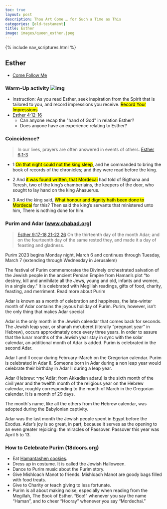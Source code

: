 ```yaml
---
toc: true
layout: post
description: Thou Art Come … for Such a Time as This
categories: [old-testament]
title: Esther
image: images/queen_esther.jpeg
---
```

{% include nav_scriptures.html %}

## Esther
- [Come Follow Me](https://www.churchofjesuschrist.org/study/manual/come-follow-me-for-sunday-school-old-testament-2022/31?lang=eng) 

### Warm-Up activity ![img]({{site.baseurl}}/images/queen_esther.jpeg) 
- Instruction: As you read Esther, seek inspiration from the Spirit that is tailored to you, and record impressions you receive.  <mark>Record Your Impressions</mark>
- [Esther 4:12-16](https://www.churchofjesuschrist.org/study/scriptures/ot/esth/4.12-16?lang=eng#p11)
    - Can anyone recap the "hand of God" in relation Esther?
    - Does anyone have an experience relating to Esther?

### Coincidence? 
> In our lives, prayers are often answered in events of others. [Esther 6:1-3](https://www.churchofjesuschrist.org/study/scriptures/ot/esth/6.1-3?lang=eng)
- 1 <mark>On that night could not the king sleep</mark>, and he commanded to bring the book of records of the chronicles; and they were read before the king.

- 2 And <mark>it was found written, that Mordecai</mark> had told of Bigthana and Teresh, two of the king’s chamberlains, the keepers of the door, who sought to lay hand on the king Ahasuerus.

- 3 And the king said, <mark>What honour and dignity hath been done to Mordecai</mark> for this? Then said the king’s servants that ministered unto him, There is nothing done for him.


### Purim and Adar (www.chabad.org)
> [Esther 9:17-18,21-22,26](https://www.churchofjesuschrist.org/study/scriptures/ot/esth/9.17-18,21-22,26?lang=eng) On the thirteenth day of the month Adar; and on the fourteenth day of the same rested they, and made it a day of feasting and gladness.

Purim 2023 begins Monday night, March 6 and continues through Tuesday, March 7 (extending through Wednesday in Jerusalem)

The festival of Purim commemorates the Divinely orchestrated salvation of the Jewish people in the ancient Persian Empire from Haman’s plot “to destroy, kill and annihilate all the Jews, young and old, infants and women, in a single day.” It is celebrated with Megillah readings, gifts of food, charity, feasting, and merriment. Read more about Purim

Adar is known as a month of celebration and happiness, the late-winter month of Adar contains the joyous holiday of Purim. Purim, however, isn’t the only thing that makes Adar special

Adar is the only month in the Jewish calendar that comes back for seconds. The Jewish leap year, or shanah me’uberet (literally “pregnant year” in Hebrew), occurs approximately once every three years. In order to assure that the lunar months of the Jewish year stay in sync with the solar calendar, an additional month of Adar is added. Purim is celebrated in the second Adar.

Adar I and II occur during February–March on the Gregorian calendar.  Purim is celebrated in Adar II.  Someone born in Adar during a non leap year would celebrate their birthday in Adar II during a leap year.

Adar (Hebrew: אֲדָר ʾAdār; from Akkadian adaru) is the sixth month of the civil year and the twelfth month of the religious year on the Hebrew calendar, roughly corresponding to the month of March in the Gregorian calendar. It is a month of 29 days.

The month's name, like all the others from the Hebrew calendar, was adopted during the Babylonian captivity.

Adar was the last month the Jewish people spent in Egypt before the Exodus. Adar’s joy is so great, in part, because it serves as the opening to an even greater rejoicing: the miracles of Passover.  Passover this year was April 5 to 13.

### How to Celebrate Purim (18doors.org)
- Eat [Hamantashen cookies](https://18doors.org/recipe/peanut-butter-mm-hamantaschen/).
- Dress up in costume.  It is called the Jewish Halloween.
- Dance to Purim music about the Purim story.
- Give Mishloach Manot to friends. Mishloach Manot are goody bags filled with food treats.
- Give to Charity or teach giving to less fortunate.
- Purim is all about making noise, especially when reading from the Megillah, The Book of Esther. “Boo!” whenever you say the name “Haman”, and to cheer “Hooray” whenever you say “Mordechai.”


